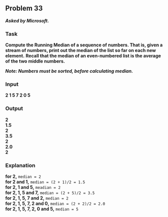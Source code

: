 ## Problem 33
***Asked by Microsoft.***
### Task
**Compute the Running Median of a sequence of numbers. That is, given a stream of numbers, print out the median of the list so far on each new element.**
**Recall that the median of an even-numbered list is the average of the two middle numbers.**

***Note: Numbers must be sorted, before calculating median.***
### Input
**2 1 5 7 2 0 5**
### Output
**2**  
**1.5**  
**2**  
**3.5**  
**2**  
**2.0**  
**2**
### Explanation
**for 2,** `median = 2`      
**for 2 and 1,** `median = (2 + 1)/2 = 1.5`    
**for 2, 1 and 5,** `meadian = 2`    
**for 2, 1, 5 and 7,** `median = (2 + 5)/2 = 3.5`    
**for 2, 1, 5, 7 and 2,** `median = 2`  
**for 2, 1, 5, 7, 2 and 0,** `median = (2 + 2)/2 = 2.0`  
**for 2, 1, 5, 7, 2, 0 and 5,** `median = 5`
